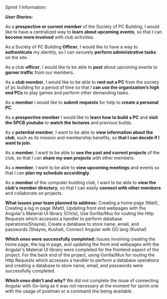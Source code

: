 Sprint 1 Information:


_**User Stories:**_

As a **prospective or current member** of the Society of PC Building, I would like to have a centralized way to **learn about upcoming events**, so that I can **become more involved** with club activities. 

As a Society of PC Building **Officer**, I would like to have a way to **authenticate** my identity, so I can securely **perform administrative tasks** on the site.

As a club **officer**, I would like to be able to **post** about upcoming events to **garner traffic** from our members.

As a **club member**, I would like to be able to **rent out a PC** from the society of pc building for a period of time so that I **can use the organization’s high end PCs** to play games and perform other demanding tasks.

As a **member** i would like to **submit requests** for help to **create a personal PC**.

As a **prospective member** I would like to **learn how to build a PC** and **visit the SPCB youtube** to **watch the lectures** and previous builds.

As a **potential member**, I want to be able to **view information about the club**, such as its mission and membership benefits, so **that I can decide if I want to join**.

As a **member**, I want to be able to **see the past and current projects** of the club, so that I can **share my own projects** with other members.

As a **member**, I want to be able to **view upcoming meetings** and events so that I can **plan my schedule accordingly**.

As a **member** of the computer building club, I want to be able to **view the club's member directory**, so that I can easily **connect with other members** and collaborate on projects.

**What issues your team planned to address:**
Creating a home page (Matt),
Creating a log in page (Matt),
Updating front end webpages with the Angular's Material UI library (Chris),
Use Gorilla/Mux for routing the Http Requests which accesses a handler to perform database operations(Shayne),
Create a database to store name, email, and passwords (Shayne, Kushal),
Connect Angular with GO lang (Kushal)


**Which ones were successfully completed:**
Issues involving creating the home page, the log in page, and updating the front end webpages with the Angular's Material UI library were completed for the frontend aspect of the project. For the back end of the project, using Gorilla/Mux for routing the Http Requests which accesses a handler to perform a database operations and creating a database to store name, email, and passwords were successfully completed.


**Which ones didn't and why?**
We did not complete the issue of connecting Angular with Go-lang as it was not necessary at the moment for sprint one with the usage of postman or a command line being available.
